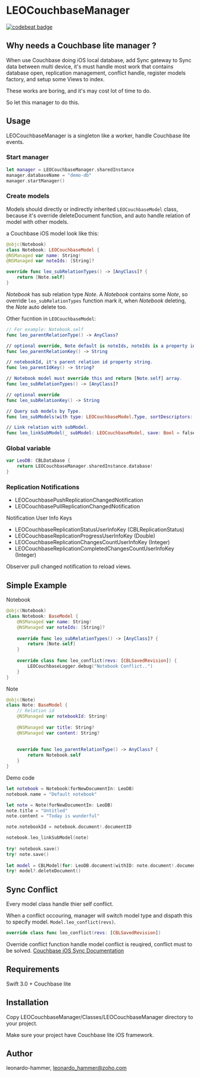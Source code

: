 # LEOCouchbaseManager

[![codebeat badge](https://codebeat.co/badges/6567f1b7-42b1-4134-90b5-2d7bd4736dee)](https://codebeat.co/projects/github-com-leonardo-hammer-leocouchbasemanager-master)

## Why needs a Couchbase lite manager ?

When use Couchbase doing iOS local database, add Sync gateway to Sync data between multi device, it's must handle most work that contains database open, replication management, conflict handle, register models factory, and setup some Views to index. 

These works are boring, and it's may cost lot of time to do.

So let this manager to do this.

## Usage

LEOCouchbaseManager is a singleton like a worker, handle Couchbase lite events.

### Start manager

```swift
let manager = LEOCouchbaseManager.sharedInstance
manager.databaseName = "demo-db"
manager.startManager()
```

### Create models

Models should directly or indirectly inherited `LEOCouchbaseModel` class, because it's override deleteDocument function, and auto handle relation of model with other models.

a Couchbase iOS model look like this:

```swift
@objc(Notebook)
class Notebook: LEOCouchbaseModel {
@NSManaged var name: String!
@NSManaged var noteIds: [String]?

override func leo_subRelationTypes() -> [AnyClass]? {
	return [Note.self]
}
```

*Notebook* has sub relation type *Note*. A *Notebook* contains some *Note*, so override `leo_subRelationTypes` function mark it, when *Notebook* deleting, the *Note* auto delete too.

Other fucntion in `LEOCouchbaseModel`:

```swift
// For example: Notebook.self
func leo_parentRelationType() -> AnyClass?

// optional override, Note default is noteIds, noteIds is a property in Notebook model.(parentRelationType())
func leo_parentRelationKey() -> String

// notebookId, it's parent relation id property string.
func leo_parentIdKey() -> String?

// Notebook model must override this and return [Note.self] array.
func leo_subRelationTypes() -> [AnyClass]?

// optional override
func leo_subRelationKey() -> String

// Query sub models by Type.
func leo_subModels(with type: LEOCouchbaseModel.Type, sortDescriptors: [NSSortDescriptor]? = nil) -> [LEOCouchbaseModel]

// Link relation with subModel.
func leo_linkSubModel(_ subModel: LEOCouchbaseModel, save: Bool = false, saveSubModel: Bool = false)
```

### Global variable

```swift
var LeoDB: CBLDatabase {
    return LEOCouchbaseManager.sharedInstance.database!
}
```

### Replication Notifications
 
- LEOCouchbasePushReplicationChangedNotification
- LEOCouchbasePullReplicationChangedNotification

Notification User Info Keys

- LEOCouchbaseReplicationStatusUserInfoKey (CBLReplicationStatus)
- LEOCouchbaseReplicationProgressUserInfoKey (Double)
- LEOCouchbaseReplicationChangesCountUserInfoKey (Integer)
- LEOCouchbaseReplicationCompletedChangesCountUserInfoKey (Integer)

Observer pull changed notification to reload views.

## Simple Example

Notebook

```swift
@objc(Notebook)
class Notebook: BaseModel {
    @NSManaged var name: String!
    @NSManaged var noteIds: [String]?
    
    override func leo_subRelationTypes() -> [AnyClass]? {
        return [Note.self]
    }
    
    override class func leo_conflict(revs: [CBLSavedRevision]) {
        LEOCouchbaseLogger.debug("Notebook Conflict..")
    }
}
```

Note

```swift
@objc(Note)
class Note: BaseModel {
    // Relation id
    @NSManaged var notebookId: String!
    
    @NSManaged var title: String?
    @NSManaged var content: String?
    
    
    override func leo_parentRelationType() -> AnyClass? {
        return Notebook.self
    }
}
```

Demo code

```swift
let notebook = Notebook(forNewDocumentIn: LeoDB)
notebook.name = "Default notebook"

let note = Note(forNewDocumentIn: LeoDB)
note.title = "Untitled"
note.content = "Today is wunderful"

note.notebookId = notebook.document!.documentID

notebook.leo_linkSubModel(note)
			
try! notebook.save()
try! note.save()
			
let model = CBLModel(for: LeoDB.document(withID: note.document!.documentID)!)
try! model?.deleteDocument()
```

## Sync Conflict

Every model class handle thier self conflict.

When a conflict occouring, manager will switch model type and dispath this to specify model. `Model.leo_conflict(revs)`.

```swift
override class func leo_conflict(revs: [CBLSavedRevision])
```

Override conflict function handle model conflict is reuqired, conflict must to be solved. [Couchbase iOS Sync Documentation](https://developer.couchbase.com/documentation/mobile/1.3/training/develop/adding-synchronization/index.html)

## Requirements

Swift 3.0 +
Couchbase lite

## Installation

Copy LEOCouchbaseManager/Classes/LEOCouchbaseManager directory to your project.

Make sure your project have Couchbase lite iOS framework.

## Author

leonardo-hammer, leonardo_hammer@zoho.com


